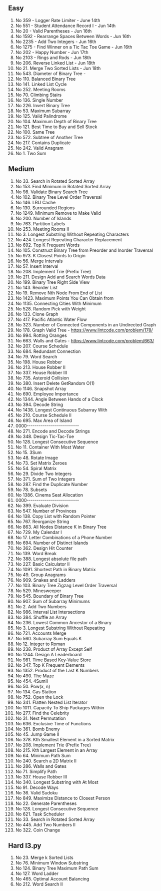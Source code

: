 ## Easy 
1. No 359 - Logger Rate Limiter  - June 14th
2. No 551 - Student Attendance Record I - Jun 14th
2. No 20 - Valid Parentheses  - Jun 16th
3. No 1592 - Rearrange Spaces Between Words  - Jun 16th
4. No 2235 - Add Two Integers - Jun 16th
5. No 1275 - Find Winner on a Tic Tac Toe Game - Jun 16th
6. No 202 - Happy Number - Jun 17th
7. No 2103 - Rings and Rods - Jun 18th
1. No 206. Reverse Linked List - Jun 18th
1. No 21. Merge Two Sorted Lists - Jun 18th
1. No 543. Diameter of Binary Tree - 
1. No 110. Balanced Binary Tree
1. No 141. Linked List Cycle
1. No 252. Meeting Rooms
1. No 70. Climbing Stairs
1. No 136. Single Number
1. No 226. Invert Binary Tree
1. No 53. Maximum Subarray
1. No 125. Valid Palindrome
1. No 104. Maximum Depth of Binary Tree
1. No 121. Best Time to Buy and Sell Stock
1. No 100. Same Tree
1. No 572. Subtree of Another Tree
1. No 217. Contains Duplicate
1. No 242. Valid Anagram
1. No 1. Two Sum


## Medium 
1. No 33. Search in Rotated Sorted Array
2. No 153. Find Minimum in Rotated Sorted Array
1. No 98. Validate Binary Search Tree
1. No 102. Binary Tree Level Order Traversal
1. No 146. LRU Cache
1. No 130. Surrounded Regions
1. No 1249. Minimum Remove to Make Valid
1. No 200. Number of Islands
1. No 763. Partition Labels
1. No 253. Meeting Rooms II
1. No 3. Longest Substring Without Repeating Characters
1. No 424. Longest Repeating Character Replacement
1. No 692. Top K Frequent Words
1. No 105. Construct Binary Tree from Preorder and Inorder Traversal
1. No 973. K Closest Points to Origin
1. No 56. Merge Intervals
1. No 57. Insert Interval
1. No 208. Implement Trie (Prefix Tree)
1. No 211. Design Add and Search Words Data
1. No 199. Binary Tree Right Side View
1. No 143. Reorder List
1. No 19. Remove Nth Node From End of List
1. No 1423. Maximum Points You Can Obtain from
1. No 1135. Connecting Cities With Minimum
1. No 528. Random Pick with Weight
1. No 133. Clone Graph
1. No 417. Pacific Atlantic Water Flow
1. No 323. Number of Connected Components in an Undirected Graph
1. No 178. Graph Valid Tree - https://www.lintcode.com/problem/178/
1. No 994. Rotting Oranges
1. No 663. Walls and Gates - https://www.lintcode.com/problem/663/
1. No 207. Course Schedule
1. No 684. Redundant Connection
1. No 79. Word Search
1. No 198. House Robber
1. No 213. House Robber II
1. No 337. House Robber III
1. No 735. Asteroid Collision
1. No 380. Insert Delete GetRandom O(1)
1. No 1146. Snapshot Array
1. No 690. Employee Importance
1. No 1344. Angle Between Hands of a Clock
1. No 394. Decode String
1. No 1438. Longest Continuous Subarray With 
1. No 210. Course Schedule II
1. No 695. Max Area of Island
1. 0000--------------------------
1. No 271. Encode and Decode Strings
1. No 348. Design Tic-Tac-Toe
1. No 128. Longest Consecutive Sequence
1. No 11. Container With Most Water
1. No 15. 3Sum
1. No 48. Rotate Image
1. No 73. Set Matrix Zeroes
1. No 54. Spiral Matrix
1. No 29. Divide Two Integers
1. No 371. Sum of Two Integers
1. No 287. Find the Duplicate Number
1. No 78. Subsets
1. No 1386. Cinema Seat Allocation
1. 0000--------------------------
1. No 399. Evaluate Division
1. No 547. Number of Provinces
1. No 138. Copy List with Random Pointer
1. No 767. Reorganize String
1. No 863. All Nodes Distance K in Binary Tree
1. No 729. My Calendar I
1. No 17. Letter Combinations of a Phone Number
1. No 694. Number of Distinct Islands
1. No 362. Design Hit Counter
1. No 139. Word Break
1. No 388. Longest absolute file path
1. No 227. Basic Calculator II
1. No 1091. Shortest Path in Binary Matrix
1. No 49. Group Anagrams
1. No 909. Snakes and Ladders
1. No 103. Binary Tree Zigzag Level Order Traversal
1. No 529. Minesweeper
1. No 545. Boundary of Binary Tree
1. No 907. Sum of Subarray Minimums
1. No 2. Add Two Numbers
1. No 986. Interval List Intersections
1. No 384. Shuffle an Array
1. No 236. Lowest Common Ancestor of a Binary
1. No 3. Longest Substring Without Repeating
1. No 721. Accounts Merge
1. No 560. Subarray Sum Equals K
1. No 12. Integer to Roman
1. No 238. Product of Array Except Self
1. No 1244. Design A Leaderboard
1. No 981. Time Based Key-Value Store
1. No 347. Top K Frequent Elements
1. No 1352. Product of the Last K Numbers
1. No 490. The Maze
1. No 454. 4SumII
1. No 50. Pow(x, n)
1. No 134. Gas Station
1. No 752. Open the Lock
1. No 341. Flatten Nested List Iterator
1. No 1011. Capacity To Ship Packages Within
1. No 277. Find the Celebrity
1. No 31. Next Permutation
1. No 636. Exclusive Time of Functions
1. No 361. Bomb Enemy
1. No 45. Jump Game II
1. No 378. Kth Smallest Element in a Sorted Matrix
1. No 208. Implement Trie (Prefix Tree)
1. No 215. Kth Largest Element in an Array
1. No 64. Minimum Path Sum
1. No 240. Search a 2D Matrix II
1. No 286. Walls and Gates
1. No 71. Simplify Path
1. No 337. House Robber III
1. No 340. Longest Substring with At Most
1. No 91. Decode Ways
1. No 36. Valid Sudoku
1. No 849. Maximize Distance to Closest Person
1. No 22. Generate Parentheses
1. No 128. Longest Consecutive Sequence
1. No 621. Task Scheduler
1. No 33. Search in Rotated Sorted Array
1. No 445. Add Two Numbers II
1. No 322. Coin Change



## Hard l3.py
1. No 23. Merge k Sorted Lists
1. No 76. Minimum Window Substring
1. No 124. Binary Tree Maximum Path Sum
1. No 127. Word Ladder
1. No 465. Optimal Account Balancing
1. No 212. Word Search II